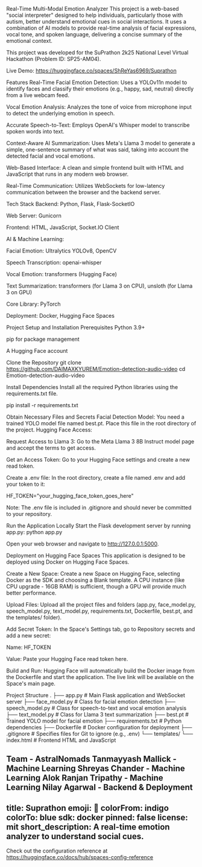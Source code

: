 Real-Time Multi-Modal Emotion Analyzer This project is a web-based "social interpreter" designed to help individuals, particularly those with autism, better understand emotional cues in social interactions. It uses a combination of AI models to provide real-time analysis of facial expressions, vocal tone, and spoken language, delivering a concise summary of the emotional context.

This project was developed for the SuPrathon 2k25 National Level Virtual Hackathon (Problem ID: SP25-AM04).

Live Demo: https://huggingface.co/spaces/ShReYas6969/Suprathon

Features Real-Time Facial Emotion Detection: Uses a YOLOv11n model to identify faces and classify their emotions (e.g., happy, sad, neutral) directly from a live webcam feed.

Vocal Emotion Analysis: Analyzes the tone of voice from microphone input to detect the underlying emotion in speech.

Accurate Speech-to-Text: Employs OpenAI's Whisper model to transcribe spoken words into text.

Context-Aware AI Summarization: Uses Meta's Llama 3 model to generate a simple, one-sentence summary of what was said, taking into account the detected facial and vocal emotions.

Web-Based Interface: A clean and simple frontend built with HTML and JavaScript that runs in any modern web browser.

Real-Time Communication: Utilizes WebSockets for low-latency communication between the browser and the backend server.

Tech Stack Backend: Python, Flask, Flask-SocketIO

Web Server: Gunicorn

Frontend: HTML, JavaScript, Socket.IO Client

AI & Machine Learning:

Facial Emotion: Ultralytics YOLOv8, OpenCV

Speech Transcription: openai-whisper

Vocal Emotion: transformers (Hugging Face)

Text Summarization: transformers (for Llama 3 on CPU), unsloth (for Llama 3 on GPU)

Core Library: PyTorch

Deployment: Docker, Hugging Face Spaces

Project Setup and Installation Prerequisites Python 3.9+

pip for package management

A Hugging Face account

Clone the Repository git clone https://github.com/DAIMAXKYUREM/Emotion-detection-audio-video cd Emotion-detection-audio-video

Install Dependencies Install all the required Python libraries using the requirements.txt file.

pip install -r requirements.txt

Obtain Necessary Files and Secrets Facial Detection Model: You need a trained YOLO model file named best.pt. Place this file in the root directory of the project.
Hugging Face Access:

Request Access to Llama 3: Go to the Meta Llama 3 8B Instruct model page and accept the terms to get access.

Get an Access Token: Go to your Hugging Face settings and create a new read token.

Create a .env file: In the root directory, create a file named .env and add your token to it:

HF_TOKEN="your_hugging_face_token_goes_here"

Note: The .env file is included in .gitignore and should never be committed to your repository.

Run the Application Locally Start the Flask development server by running app.py:
python app.py

Open your web browser and navigate to http://127.0.0.1:5000.

Deployment on Hugging Face Spaces This application is designed to be deployed using Docker on Hugging Face Spaces.

Create a New Space: Create a new Space on Hugging Face, selecting Docker as the SDK and choosing a Blank template. A CPU instance (like CPU upgrade - 16GB RAM) is sufficient, though a GPU will provide much better performance.

Upload Files: Upload all the project files and folders (app.py, face_model.py, speech_model.py, text_model.py, requirements.txt, Dockerfile, best.pt, and the templates/ folder).

Add Secret Token: In the Space's Settings tab, go to Repository secrets and add a new secret:

Name: HF_TOKEN

Value: Paste your Hugging Face read token here.

Build and Run: Hugging Face will automatically build the Docker image from the Dockerfile and start the application. The live link will be available on the Space's main page.

Project Structure . ├── app.py # Main Flask application and WebSocket server ├── face_model.py # Class for facial emotion detection ├── speech_model.py # Class for speech-to-text and vocal emotion analysis ├── text_model.py # Class for Llama 3 text summarization ├── best.pt # Trained YOLO model for facial emotion ├── requirements.txt # Python dependencies ├── Dockerfile # Docker configuration for deployment ├── .gitignore # Specifies files for Git to ignore (e.g., .env) └── templates/ └── index.html # Frontend HTML and JavaScript

Team - AstralNomads 
Tanmayyash Mallick - Machine Learning
Shreyas Chander - Machine Learning
Alok Ranjan Tripathy - Machine Learning
Nilay Agarwal - Backend & Deployment
---
title: Suprathon
emoji: 🐨
colorFrom: indigo
colorTo: blue
sdk: docker
pinned: false
license: mit
short_description: A real-time emotion analyzer to understand social cues.
---

Check out the configuration reference at https://huggingface.co/docs/hub/spaces-config-reference
